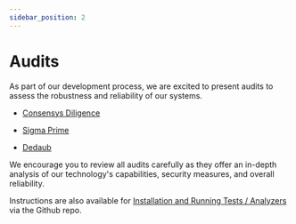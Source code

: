 ```yaml
---
sidebar_position: 2
---
```


# Audits

As part of our development process, we are excited to present audits to assess the robustness and reliability of our systems.

- [Consensys Diligence](https://consensys.net/diligence/audits/2023/03/eigenlabs-eigenlayer/)

- [Sigma Prime](https://github.com/Layr-Labs/eigenlayer-contracts/blob/dev/audits/Sigma%20Prime%20-%20Core%20Audit%20-%20v2.0%20FINAL%20-%20Feb'24.pdf)  

- [Dedaub](https://github.com/Layr-Labs/eigenlayer-middleware/blob/m2-mainnet/audits/Dedaub%20-%20Middleware%20Audit%20-%20Final%20-%20Feb'24.pdf) 

We encourage you to review all audits carefully as they offer an in-depth analysis of our technology's capabilities, security measures, and overall reliability.

Instructions are also available for [Installation and Running Tests / Analyzers](https://github.com/Layr-Labs/eigenlayer-contracts#installation) via the Github repo.
